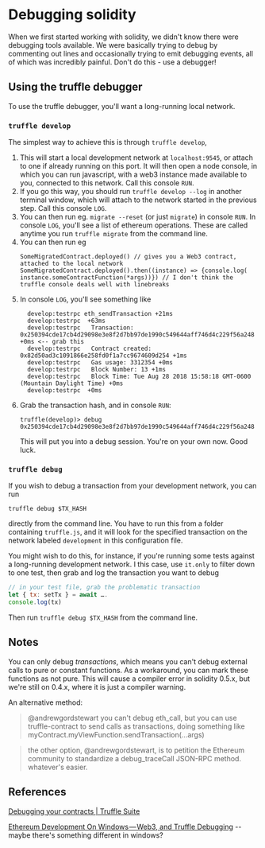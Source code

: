 # Debugging solidity

When we first started working with solidity, we didn't know there were debugging tools
available. We were basically trying to debug by commenting out lines and occasionally
trying to emit debugging events, all of which was incredibly painful. Don't do this - use
a debugger!

## Using the truffle debugger

To use the truffle debugger, you'll want a long-running local network.

### `truffle develop`

The simplest way to achieve this is through `truffle develop`,

1. This will start a local development network at `localhost:9545`, or attach to one if already running on this port.
    It will then open a node console, in which you can run javascript, with a web3 instance made available to you, connected to this network.
    Call this console `RUN`.
2. If you go this way, you should run `truffle develop --log` in another terminal window, which will attach to the network started in the previous step.
    Call this console `LOG`.
3. You can then run eg. `migrate --reset` (or just `migrate`) in console `RUN`.
    In console `LOG`, you'll see a list of ethereum operations.
    These are called anytime you run `truffle migrate` from the command line.
4. You can then run eg
    ```
    SomeMigratedContract.deployed() // gives you a Web3 contract, attached to the local network
    SomeMigratedContract.deployed().then((instance) => {console.log( instance.someContractFunction(*args))}) // I don't think the truffle console deals well with linebreaks
    ```
5. In console `LOG`, you'll see  something like
    ```
      develop:testrpc eth_sendTransaction +21ms
      develop:testrpc  +63ms
      develop:testrpc   Transaction: 0x250394cde17cb4d29098e3e8f2d7bb97de1990c549644aff746d4c229f56a248 +0ms <-- grab this
      develop:testrpc   Contract created: 0x82d50ad3c1091866e258fd0f1a7cc9674609d254 +1ms
      develop:testrpc   Gas usage: 3312354 +0ms
      develop:testrpc   Block Number: 13 +1ms
      develop:testrpc   Block Time: Tue Aug 28 2018 15:58:18 GMT-0600 (Mountain Daylight Time) +0ms
      develop:testrpc  +0ms
      ```
6. Grab the transaction hash, and in console `RUN`:
    ```
    truffle(develop)> debug 0x250394cde17cb4d29098e3e8f2d7bb97de1990c549644aff746d4c229f56a248
    ```
    This will put you into a debug session.
    You're on your own now.
    Good luck.

### `truffle debug`

If you wish to debug a transaction from your development network, you can run
```
truffle debug $TX_HASH
```
directly from the command line.
You have to run this from a folder containing `truffle.js`, and it will look for the specified transaction on the network labeled `development` in this configuration file.

You might wish to do this, for instance, if you're running some tests against a long-running development network.
I this case, use `it.only` to filter down to one test, then grab and log the transaction you want to debug
```js
// in your test file, grab the problematic transaction
let { tx: setTx } = await ….
console.log(tx)
```
Then run `truffle debug $TX_HASH` from the command line.

## Notes
You can only debug _transactions_, which means you can't debug external calls to pure or constant functions.
As a workaround, you can mark these functions as not pure.
This will cause a compiler error in solidity 0.5.x, but we're still on 0.4.x, where it is just a compiler warning.

An alternative method:

>@andrewgordstewart you can't debug eth_call, but you can use truffle-contract to send calls as transactions, doing something like myContract.myViewFunction.sendTransaction(...args)

>the other option, @andrewgordstewart, is to petition the Ethereum community to standardize a debug_traceCall JSON-RPC method. whatever's easier.

## References

[Debugging your contracts | Truffle Suite](https://truffleframework.com/docs/getting_started/debugging)

[Ethereum Development On Windows — Web3, and Truffle Debugging](https://medium.com/edgefund/ethereum-development-on-windows-web3-and-truffle-debugging-9d47dda77c1e) -- maybe there's something different in windows?
